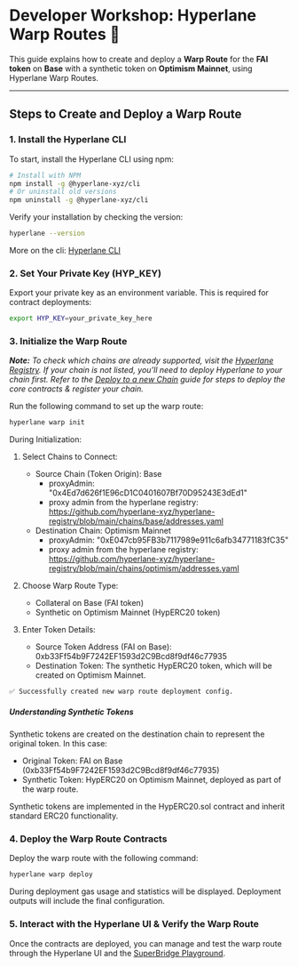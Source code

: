 # Developer Workshop: Hyperlane Warp Routes 🌉

This guide explains how to create and deploy a **Warp Route** for the **FAI token** on **Base** with a synthetic token on **Optimism Mainnet**, using Hyperlane Warp Routes.

---

## Steps to Create and Deploy a Warp Route

### **1. Install the Hyperlane CLI**

To start, install the Hyperlane CLI using npm:

```bash
# Install with NPM
npm install -g @hyperlane-xyz/cli
# Or uninstall old versions
npm uninstall -g @hyperlane-xyz/cli
```

Verify your installation by checking the version:

```bash
hyperlane --version
```

More on the cli: [Hyperlane CLI](https://docs.hyperlane.xyz/docs/reference/cli)

### **2. Set Your Private Key (HYP_KEY)**

Export your private key as an environment variable. This is required for contract deployments:

```bash
export HYP_KEY=your_private_key_here
```

### **3. Initialize the Warp Route**

_**Note:** To check which chains are already supported, visit the [Hyperlane Registry](https://github.com/hyperlane-xyz/hyperlane-registry/tree/main/chains). If your chain is not listed, you’ll need to deploy Hyperlane to your chain first. Refer to the [Deploy to a new Chain](https://docs.hyperlane.xyz/docs/deploy-hyperlane) guide for steps to deploy the core contracts & register your chain._

Run the following command to set up the warp route:

```bash
hyperlane warp init
```

During Initialization:

1. Select Chains to Connect:

   - Source Chain (Token Origin): Base
     - proxyAdmin: "0x4Ed7d626f1E96cD1C0401607Bf70D95243E3dEd1"
     - proxy admin from the hyperlane registry: https://github.com/hyperlane-xyz/hyperlane-registry/blob/main/chains/base/addresses.yaml
   - Destination Chain: Optimism Mainnet
     - proxyAdmin: "0xE047cb95FB3b7117989e911c6afb34771183fC35"
     - proxy admin from the hyperlane registry: https://github.com/hyperlane-xyz/hyperlane-registry/blob/main/chains/optimism/addresses.yaml

2. Choose Warp Route Type:

   - Collateral on Base (FAI token)
   - Synthetic on Optimism Mainnet (HypERC20 token)

3. Enter Token Details:
   - Source Token Address (FAI on Base): 0xb33Ff54b9F7242EF1593d2C9Bcd8f9df46c77935
   - Destination Token: The synthetic HypERC20 token, which will be created on Optimism Mainnet.

```bash
✅ Successfully created new warp route deployment config.
```

##### Understanding Synthetic Tokens

Synthetic tokens are created on the destination chain to represent the original token. In this case:

- Original Token: FAI on Base (0xb33Ff54b9F7242EF1593d2C9Bcd8f9df46c77935)
- Synthetic Token: HypERC20 on Optimism Mainnet, deployed as part of the warp route.

Synthetic tokens are implemented in the HypERC20.sol contract and inherit standard ERC20 functionality.

### **4. Deploy the Warp Route Contracts**

Deploy the warp route with the following command:

```bash
hyperlane warp deploy
```

During deployment gas usage and statistics will be displayed. Deployment outputs will include the final configuration.

### **5. Interact with the Hyperlane UI & Verify the Warp Route**

Once the contracts are deployed, you can manage and test the warp route through the Hyperlane UI and the [SuperBridge Playground](https://hyperlane.superbridge.app/).

